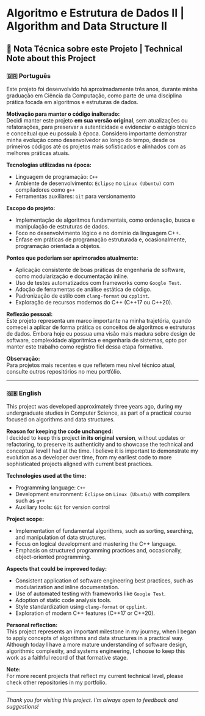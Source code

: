 # Algoritmo e Estrutura de Dados II | Algorithm and Data Structure II
## 📌 Nota Técnica sobre este Projeto | Technical Note about this Project

### 🇧🇷 Português

Este projeto foi desenvolvido há aproximadamente três anos, durante minha graduação em Ciência da Computação, como parte de uma disciplina prática focada em algoritmos e estruturas de dados.

**Motivação para manter o código inalterado:**  
Decidi manter este projeto **em sua versão original**, sem atualizações ou refatorações, para preservar a autenticidade e evidenciar o estágio técnico e conceitual que eu possuía à época. Considero importante demonstrar minha evolução como desenvolvedor ao longo do tempo, desde os primeiros códigos até os projetos mais sofisticados e alinhados com as melhores práticas atuais.

**Tecnologias utilizadas na época:**  
- Linguagem de programação: `C++`  
- Ambiente de desenvolvimento: `Eclipse` no `Linux (Ubuntu)` com compiladores como `g++`
- Ferramentas auxiliares: `Git` para versionamento

**Escopo do projeto:**  
- Implementação de algoritmos fundamentais, como ordenação, busca e manipulação de estruturas de dados.  
- Foco no desenvolvimento lógico e no domínio da linguagem C++.  
- Ênfase em práticas de programação estruturada e, ocasionalmente, programação orientada a objetos.

**Pontos que poderiam ser aprimorados atualmente:**  
- Aplicação consistente de boas práticas de engenharia de software, como modularização e documentação inline.  
- Uso de testes automatizados com frameworks como `Google Test`.  
- Adoção de ferramentas de análise estática de código.  
- Padronização de estilo com `clang-format` ou `cpplint`.  
- Exploração de recursos modernos do C++ (C++17 ou C++20).

**Reflexão pessoal:**  
Este projeto representa um marco importante na minha trajetória, quando comecei a aplicar de forma prática os conceitos de algoritmos e estruturas de dados. Embora hoje eu possua uma visão mais madura sobre design de software, complexidade algorítmica e engenharia de sistemas, opto por manter este trabalho como registro fiel dessa etapa formativa.

**Observação:**  
Para projetos mais recentes e que refletem meu nível técnico atual, consulte outros repositórios no meu portfólio.

---

### 🇬🇧 English

This project was developed approximately three years ago, during my undergraduate studies in Computer Science, as part of a practical course focused on algorithms and data structures.

**Reason for keeping the code unchanged:**  
I decided to keep this project **in its original version**, without updates or refactoring, to preserve its authenticity and to showcase the technical and conceptual level I had at the time. I believe it is important to demonstrate my evolution as a developer over time, from my earliest code to more sophisticated projects aligned with current best practices.

**Technologies used at the time:**  
- Programming language: `C++`  
- Development environment: `Eclipse` on `Linux (Ubuntu)` with compilers such as `g++`
- Auxiliary tools: `Git` for version control

**Project scope:**  
- Implementation of fundamental algorithms, such as sorting, searching, and manipulation of data structures.  
- Focus on logical development and mastering the C++ language.  
- Emphasis on structured programming practices and, occasionally, object-oriented programming.

**Aspects that could be improved today:**  
- Consistent application of software engineering best practices, such as modularization and inline documentation.  
- Use of automated testing with frameworks like `Google Test`.  
- Adoption of static code analysis tools.  
- Style standardization using `clang-format` or `cpplint`.  
- Exploration of modern C++ features (C++17 or C++20).

**Personal reflection:**  
This project represents an important milestone in my journey, when I began to apply concepts of algorithms and data structures in a practical way. Although today I have a more mature understanding of software design, algorithmic complexity, and systems engineering, I choose to keep this work as a faithful record of that formative stage.

**Note:**  
For more recent projects that reflect my current technical level, please check other repositories in my portfolio.

---

_Thank you for visiting this project. I'm always open to feedback and suggestions!_
